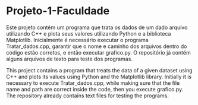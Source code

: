 # Projeto-1-Faculdade

Este projeto contém um programa que trata os dados de um dado arquivo utilizando C++ e plota seus valores utilizando Python e a biblioteca Matplotlib. Inicialmente é necessário executar o programa Tratar_dados.cpp, garantir que o nome e caminho dos arquivos dentro do código estão corretos, e então executar grafico.py. O repositório já contém alguns arquivos de texto para teste dos programas.

This project contains a program that treats the data of a given dataset using C++ and plots its values using Python and the Matplotlib library.
Initially it is necessary to execute Tratar_dados.cpp, while making sure that the file name and path are correct inside the code, then you execute grafico.py.
The repository already contains text files for testing the programs.
